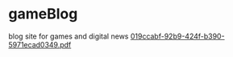 # gameBlog
blog site for games and digital news
[019ccabf-92b9-424f-b390-5971ecad0349.pdf](https://github.com/mohammadsajjadjamali/gameBlog/files/final.pdf)
